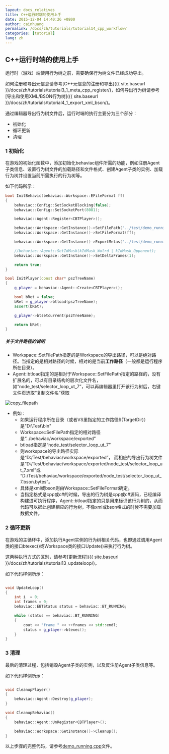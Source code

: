 ```yaml
---
layout: docs_relatives
title: C++运行时端的使用上手
date: 2015-12-04 14:40:26 +0800
author: cainhuang
permalink: /docs/zh/tutorials/tutorial14_cpp_workflow/
categories: [tutorial]
lang: zh
---
```


## C++运行时端的使用上手

运行时（游戏）端使用行为树之前，需要确保行为树文件已经成功导出。

如何注册和导出元信息请参考[C++元信息的注册和导出]({{ site.baseurl }}/docs/zh/tutorials/tutorial3_1_meta_cpp_register/)，如何导出行为树请参考[导出和使用XML/BSON行为树]({{ site.baseurl }}/docs/zh/tutorials/tutorial4_1_export_xml_bson/)。

通过编辑器导出行为树文件后，运行时端的执行主要分为三个部分：

- 初始化
- 循环更新
- 清理

### 1 初始化

在游戏的初始化函数中，添加初始化behaviac组件所需的功能，例如注册Agent子类信息、设置行为树文件的加载路径和文件格式、创建Agent子类的实例、加载行为树并设置当前所需执行的行为树等。

如下代码所示：

``` c++
bool InitBehavic(behaviac::Workspace::EFileFormat ff)
{
    behaviac::Config::SetSocketBlocking(false);
    behaviac::Config::SetSocketPort(8081);

    behaviac::Agent::Register<CBTPlayer>();

    behaviac::Workspace::GetInstance()->SetFilePath("../test/demo_running/behaviac/exported");
    behaviac::Workspace::GetInstance()->SetFileFormat(ff);

    behaviac::Workspace::GetInstance()->ExportMetas("../test/demo_running/behaviac/demo_running.xml");

    //behaviac::Agent::SetIdMask(kIdMask_Wolrd | kIdMask_Opponent);
    behaviac::Workspace::GetInstance()->SetDeltaFrames(1);

    return true;
}

bool InitPlayer(const char* pszTreeName)
{
    g_player = behaviac::Agent::Create<CBTPlayer>();

    bool bRet = false;
    bRet = g_player->btload(pszTreeName);
    assert(bRet);

    g_player->btsetcurrent(pszTreeName);

    return bRet;
}

```
<div class="note info">
  <h5>关于文件路径的说明</h5>
</div>

 - Workspace::SetFilePath指定的是Workspace的导出路径，可以是绝对路径。当指定的是相对路径的时候，相对的是当前**工作路径**（一般都是运行程序所在目录）。
 - Agent::btload指定的是相对于Workspace::SetFilePath指定的路径的，没有扩展名的，可以有目录结构的层次化文件名，如“node_test/selector_loop_ut_7”，可以再编辑器里打开该行为树后，右键文件页选取“复制文件名”获取

![copy_filepath]({{site.baseurl}}/img/tutorials/tutorial14/copy_filepath.png)

 - 例如：
    - 如果运行程序所在目录（或者VS里指定的工作路径$(TargetDir)）是"D:\Test\bin"
    - Workspace::SetFilePath指定的相对路径是“../behaviac/workspace/exported”
    - btload指定是“node_test/selector_loop_ut_7”
    - 则workspace的导出路径实际是“D:/Test/behaviac/workspace/exported”，
    而相应的导出行为树文件是“D:/Test/behaviac/workspace/exported/node_test/selector_loop_ut_7.xml”或
    “D:/Test/behaviac/workspace/exported/node_test/selector_loop_ut_7.bson.bytes”。
    - 具体是xml或bson则由Workspace::SetFileFormat确定。
    - 当指定格式是cpp或c#的时候，导出的行为树是cpp或c#源码，已经编译构建进可执行程序，Agent::btload指定的只是用来标识该行为树的，从而代码可以据此创建相应的行为树，不像xml或bson格式的时候不需要加载数据文件。

### 2 循环更新

在游戏的主循环中，添加执行Agent实例的行为树相关代码，也即通过调用Agent类的接口btexec()或Workspace类的接口Update()来执行行为树。

这两种执行方式的区别，请参考[更新流程]({{ site.baseurl }}/docs/zh/tutorials/tutorial13_updateloop/)。

如下代码样例所示：

``` c++

void UpdateLoop()
{
	int i  = 0;
	int frames = 0;
	behaviac::EBTStatus status = behaviac::BT_RUNNING;

	while (status == behaviac::BT_RUNNING)
	{
		cout << "frame " << ++frames << std::endl;
		status = g_player->btexec();
	}
}

```

### 3 清理

最后的清理过程，包括销毁Agent子类的实例，以及反注册Agent子类信息等。

如下代码样例所示：

``` c++

void CleanupPlayer()
{
    behaviac::Agent::Destroy(g_player);
}

void CleanupBehaviac()
{
    behaviac::Agent::UnRegister<CBTPlayer>();

	behaviac::Workspace::GetInstance()->Cleanup();
}

```

以上步骤的完整代码，请参考[demo_running.cpp]({{site.repository}}/blob/master/test/demo_running/demo_running.cpp)文件。
